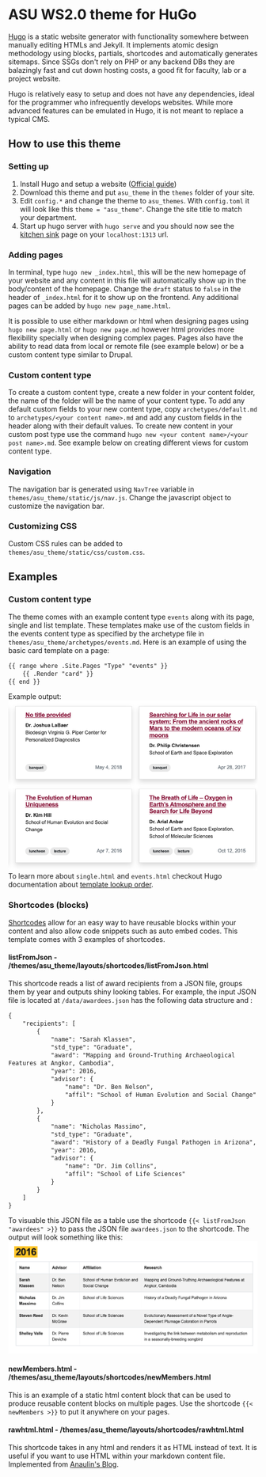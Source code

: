 # ASU WS2.0 theme for HuGo
[Hugo](https://gohugo.io/) is a static website generator with functionality somewhere between manually editing HTMLs and Jekyll. It implements atomic design methodology using blocks, partials, shortcodes and automatically generates sitemaps. Since SSGs don't rely on PHP or any backend DBs they are balazingly fast and cut down hosting costs, a good fit for faculty, lab or a project website. 

 Hugo is relatively easy to setup and does not have any dependencies, ideal for the programmer who infrequently develops websites. While more advanced features can be emulated in Hugo, it is not meant to replace a typical CMS. 

## How to use this theme

### Setting up

1. Install Hugo and setup a website ([Official guide](https://gohugo.io/getting-started/quick-start/))
2. Download this theme and put `asu_theme` in the `themes` folder of your site.
3. Edit `config.*` and change the theme to `asu_themes`. With `config.toml` it will look like this `theme = "asu_theme"`. Change the site title to match your department.
4. Start up hugo server with `hugo serve` and you should now see the [kitchen sink](https://unity.web.asu.edu/kitchen-sink) page on your `localhost:1313` url.

### Adding pages
In terminal, type `hugo new _index.html`, this will be the new homepage of your website and any content in this file will automatically show up in the body/content of the homepage. Change the `draft` status to `false` in the header of `_index.html` for it to show up on the frontend. Any additional pages can be added by `hugo new page_name.html`. 

It is possible to use either markdown or html when designing pages using `hugo new page.html` or `hugo new page.md` however html provides more flexibility specially when designing complex pages. Pages also have the ability to read data from local or remote file (see example below) or be a custom content type similar to Drupal.

### Custom content type
To create a custom content type, create a new folder in your content folder, the name of the folder will be the name of your content type. To add any default custom fields to your new content type, copy `archetypes/default.md` to `archetypes/<your content name>.md` and add any custom fields in the header along with their default values. To create new content in your custom post type use the command `hugo new <your content name>/<your post name>.md`. See example below on creating different views for custom content type.

### Navigation
The navigation bar is generated using `NavTree` variable in `themes/asu_theme/static/js/nav.js`. Change the javascript object to customize the navigation bar.

### Customizing CSS
Custom CSS rules can be added to `themes/asu_theme/static/css/custom.css`.

## Examples
### Custom content type
The theme comes with an example content type `events` along with its page, single and list template. These templates make use of the custom fields in the events content type as specified by the archetype file in `themes/asu_theme/archetypes/events.md`. Here is an example of using the basic card template on a page:
```
{{ range where .Site.Pages "Type" "events" }}         
    {{ .Render "card" }}
{{ end }}
```
Example output:
![Events output](img/event_cards.png)
To learn more about `single.html` and `events.html` checkout Hugo documentation about [template lookup order](https://gohugo.io/templates/lookup-order/). 

### Shortcodes (blocks)
[Shortcodes](https://gohugo.io/content-management/shortcodes/) allow for an easy way to have reusable blocks within your content and also allow code snippets such as auto embed codes. This template comes with 3 examples of shortcodes. 

#### listFromJson - /themes/asu_theme/layouts/shortcodes/listFromJson.html
This shortcode reads a list of award recipients from a JSON file, groups them by year and outputs shiny looking tables. For example, the input JSON file is located at `/data/awardees.json` has the following data structure and :
```
{
    "recipients": [
        {
            "name": "Sarah Klassen",
            "std_type": "Graduate",
            "award": "Mapping and Ground-Truthing Archaeological Features at Angkor, Cambodia",
            "year": 2016,
            "advisor": {
                "name": "Dr. Ben Nelson",
                "affil": "School of Human Evolution and Social Change"
            }
        },
        {
            "name": "Nicholas Massimo",
            "std_type": "Graduate",
            "award": "History of a Deadly Fungal Pathogen in Arizona",
            "year": 2016,
            "advisor": {
                "name": "Dr. Jim Collins",
                "affil": "School of Life Sciences"
            }
        }
    ]
}
```
To visuable this JSON file as a table use the shortcode `{{< listFromJson "awardees" >}}` to pass the JSON file `awardees.json` to the shortcode. The output will look something like this: ![Table output](img/table_output.png)

#### newMembers.html - /themes/asu_theme/layouts/shortcodes/newMembers.html
This is an example of a static html content block that can be used to produce reusable content blocks on multiple pages. Use the shortcode `{{< newMembers >}}` to put it anywhere on your pages.

#### rawhtml.html - /themes/asu_theme/layouts/shortcodes/rawhtml.html
This shortcode takes in any html and renders it as HTML instead of text. It is useful if you want to use HTML within your markdown content file. Implemented from [Anaulin's Blog](https://anaulin.org/blog/hugo-raw-html-shortcode/).
